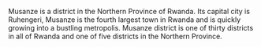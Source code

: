 Musanze is a district in the Northern Province of Rwanda. Its capital city is Ruhengeri, Musanze is the fourth largest town in Rwanda and is quickly growing into a bustling metropolis. Musanze district is one of thirty districts in all of Rwanda and one of five districts in the Northern Province.